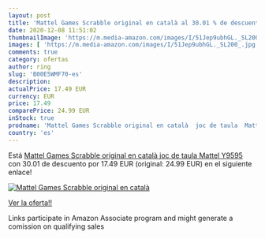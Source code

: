 ```yaml
---
layout: post
title: 'Mattel Games Scrabble original en català al 30.01 % de descuento'
date: 2020-12-08 11:51:02
thumbnailImage: 'https://m.media-amazon.com/images/I/51Jep9ubhGL._SL200_.jpg'
images: [ 'https://m.media-amazon.com/images/I/51Jep9ubhGL._SL200_.jpg' ]
comments: true
category: ofertas
author: ring
slug: 'B00E5WMF70-es'
description:
actualPrice: 17.49 EUR
currency: EUR
price: 17.49
comparePrice: 24.99 EUR
inStock: true
prodname: 'Mattel Games Scrabble original en català  joc de taula  Mattel Y9595 '
country: 'es'
---
```


Está [Mattel Games Scrabble original en català  joc de taula  Mattel Y9595 ](https://www.amazon.es/dp/B00E5WMF70/?tag=tolees-21) con 30.01 de descuento por 17.49 EUR (original: 24.99 EUR) en el siguiente enlace!

[![Mattel Games Scrabble original en català](https://m.media-amazon.com/images/I/51Jep9ubhGL._SL200_.jpg)](https://www.amazon.es/dp/B00E5WMF70/?tag=tolees-21)

[Ver la oferta!!](https://www.amazon.es/dp/B00E5WMF70/?tag=tolees-21)

Links participate in Amazon Associate program and might generate a comission on qualifying sales


